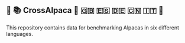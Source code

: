  ##  🦙  📚  CrossAlpaca :camel: 🇬🇧 🇪🇸 🇩🇪 🇨🇳 🇮🇹 🦙
 
 
 
This repository contains data for benchmarking Alpacas in six different languages.
